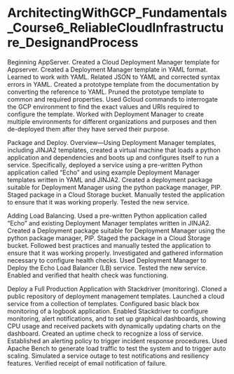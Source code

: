# ArchitectingWithGCP_Fundamentals_Course6_ReliableCloudInfrastructure_DesignandProcess


Beginning AppServer.  Created a Cloud Deployment Manager template for Appserver.  Created a Deployment Manager template in YAML format. Learned to work with YAML.  Related JSON to YAML and corrected syntax errors in YAML.  Created a prototype template from the documentation by converting the reference to YAML.  Pruned the prototype template to common and required properties.  Used Gcloud commands to interrogate the GCP environment to find the exact values and URIs required to configure the template.  Worked with Deployment Manager to create multiple environments for different organizations and purposes and then de-deployed them after they have served their purpose.   




Package and Deploy.  Overview—Using Deployment Manager templates, including JINJA2 templates, created a virtual machine that loads a python application and dependencies and boots up and configures itself to run a service.  Specifically, deployed a service using a pre-written Python application called “Echo” and using example Deployment Manager templates written in YAML and JINJA2.  Created a deployment package suitable for Deployment Manager using the python package manager, PIP.   Staged package in a Cloud Storage bucket.  Manually tested the application to ensure that it was working properly.  Tested the new service.     




Adding Load Balancing.  Used a pre-written Python application called “Echo” and existing Deployment Manager templates written in JINJA2.  Created a Deployment package suitable for Deployment Manager using the python package manager, PIP.  Staged the package in a Cloud Storage bucket.  Followed best practices and manually tested the application to ensure that it was working properly.  Investigated and gathered information necessary to configure health checks. Used Deployment Manager to Deploy the Echo Load Balancer (LB) service. Tested the new service.  Enabled and verified that health check was functioning.    




Deploy a Full Production Application with Stackdriver (monitoring).  Cloned a public repository of deployment management templates.   Launched a cloud service from a collection of templates. Configured basic black box monitoring of a logbook application. Enabled Stackdriver to configure monitoring, alert notifications, and to set up graphical dashboards, showing CPU usage and received packets with dynamically updating charts on the dashboard. Created an uptime check to recognize a loss of service. Established an alerting policy to trigger incident response procedures.  Used Apache Bench to generate load traffic to test the system and to trigger auto scaling.  Simulated a service outage to test notifications and resiliency features.  Verified receipt of email notification of failure. 
